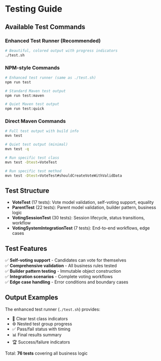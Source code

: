 # Testing Guide

## Available Test Commands

### Enhanced Test Runner (Recommended)
```bash
# Beautiful, colored output with progress indicators
./test.sh
```

### NPM-style Commands
```bash
# Enhanced test runner (same as ./test.sh)
npm run test

# Standard Maven test output
npm run test:maven

# Quiet Maven test output
npm run test:quick
```

### Direct Maven Commands
```bash
# Full test output with build info
mvn test

# Quiet test output (minimal)
mvn test -q

# Run specific test class
mvn test -Dtest=VoteTest

# Run specific test method
mvn test -Dtest=VoteTest#shouldCreateVoteWithValidData
```

## Test Structure

- **VoteTest** (17 tests): Vote model validation, self-voting support, equality
- **ParentTest** (22 tests): Parent model validation, builder pattern, business logic  
- **VotingSessionTest** (30 tests): Session lifecycle, status transitions, workflow
- **VotingSystemIntegrationTest** (7 tests): End-to-end workflows, edge cases

## Test Features

✅ **Self-voting support** - Candidates can vote for themselves  
✅ **Comprehensive validation** - All business rules tested  
✅ **Builder pattern testing** - Immutable object construction  
✅ **Integration scenarios** - Complete voting workflows  
✅ **Edge case handling** - Error conditions and boundary cases  

## Output Examples

The enhanced test runner (`./test.sh`) provides:
- 🎯 Clear test class indicators
- ⚙️ Nested test group progress
- ✅ Pass/fail status with timing
- 📊 Final results summary
- 🏆 Success/failure indicators

Total: **76 tests** covering all business logic